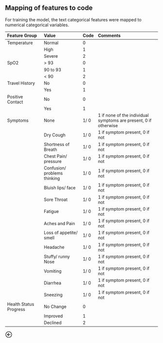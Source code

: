 ## Mapping of features to code ##
For training the model, the text categorical features were mapped to numerical categorical variables.

|Feature Group|Value|Code|Comments|
|:----------|:-----|:---|:-------|
|Temperature|Normal|0||
||High|1||
||Severe|2||
|SpO2|> 93|0||
||90 to 93|1||
||< 90|2||
|Travel History|No|0||
||Yes|1||
|Positive Contact|No|0||
||Yes|1||
|Symptoms|None|1/ 0|1 if none of the individual symptoms are present, 0 if otherwise|
||Dry Cough|1/ 0|1 if symptom present, 0 if not|
||Shortness of Breath|1/ 0|1 if symptom present, 0 if not|
||Chest Pain/ pressure|1/ 0|1 if symptom present, 0 if not|
||Confusion/ problems thinking|1/ 0|1 if symptom present, 0 if not|
||Bluish lips/ face|1/ 0|1 if symptom present, 0 if not|
||Sore Throat|1/ 0|1 if symptom present, 0 if not|
||Fatigue|1/ 0|1 if symptom present, 0 if not|
||Aches and Pain|1/ 0|1 if symptom present, 0 if not|
||Loss of appetite/ smell|1/ 0|1 if symptom present, 0 if not|
||Headache|1/ 0|1 if symptom present, 0 if not|
||Stuffy/ runny Nose|1/ 0|1 if symptom present, 0 if not|
||Vomiting|1/ 0|1 if symptom present, 0 if not|
||Diarrhea|1/ 0|1 if symptom present, 0 if not|
||Sneezing|1/ 0|1 if symptom present, 0 if not|
|Health Status Progress|No Change|0||
||Improved|1||
||Declined|2||

<a href="../README.md"><img src="./diagrams/back.png" height="24" width="24"></img></a>